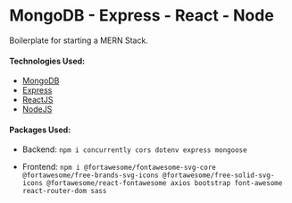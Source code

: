 ﻿# MongoDB - Express - React - Node

Boilerplate for starting a MERN Stack.

#### Technologies Used:

- [MongoDB](https://www.mongodb.com/)
- [Express](https://expressjs.com/)
- [ReactJS](https://reactjs.org/)
- [NodeJS](https://nodejs.org/)

#### Packages Used:

- Backend: `npm i concurrently cors dotenv express mongoose`

- Frontend: `npm i @fortawesome/fontawesome-svg-core @fortawesome/free-brands-svg-icons @fortawesome/free-solid-svg-icons @fortawesome/react-fontawesome axios bootstrap font-awesome react-router-dom sass`
